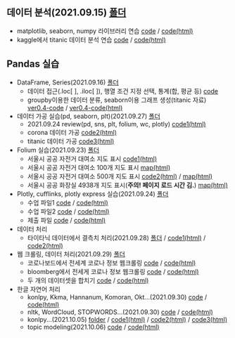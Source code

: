 ## 데이터 분석(2021.09.15) [폴더](https://github.com/kbjung/LikeLion_13th_DataCourse/tree/main/codeclass/04_data_analysis/2021.09.15)
  - matplotlib, seaborn, numpy 라이브러리 연습 [code](https://github.com/kbjung/LikeLion_13th_DataCourse/blob/main/codeclass/04_data_analysis/2021.09.15/01_class.ipynb) / [code(html)](https://kbjung.github.io/LikeLion_13th_DataCourse/codeclass/04_data_analysis/2021.09.15/01_class.html)
  - kaggle에서 titanic 데이터 분석 연습 [code](https://github.com/kbjung/LikeLion_13th_DataCourse/blob/main/codeclass/04_data_analysis/2021.09.15/02_kaggle(titanic).ipynb) / [code(html)](https://kbjung.github.io/LikeLion_13th_DataCourse/codeclass/04_data_analysis/2021.09.15/02_kaggle(titanic).html)


## Pandas 실습
  + DataFrame, Series(2021.09.16) [폴더](https://github.com/kbjung/LikeLion_13th_DataCourse/tree/main/codeclass/04_data_analysis/2021.09.16)
    - 데이터 접근(.loc[ ], .iloc[ ]), 행열 조건 지정 선택, 통계(합, 평균 등) [code](https://github.com/kbjung/LikeLion_13th_DataCourse/blob/main/codeclass/04_data_analysis/2021.09.16/01_pandas.ipynb)
    - groupby이용한 데이터 분류, seaborn이용 그래프 생성(titanic 자료) [ver0.4-code](https://github.com/kbjung/LikeLion_13th_DataCourse/blob/main/codeclass/04_data_analysis/2021.09.16/02_titanic_data_sort_ver0.4.ipynb) / [ver0.4-code(html)](https://kbjung.github.io/LikeLion_13th_DataCourse/codeclass/04_data_analysis/2021.09.16/02_titanic_data_sort_ver0.4.html)
  + 데이터 가공 실습(pd, seaborn, plt)(2021.09.27) [폴더](https://github.com/kbjung/LikeLion_13th_DataCourse/tree/main/codeclass/04_data_analysis/2021.09.27)
    - 2021.09.24 review(pd, sns, plt, folium, wc, plotly) [code1(html)](https://kbjung.github.io/LikeLion_13th_DataCourse/codeclass/04_data_analysis/2021.09.27/01_review.html) 
    - corona 데이터 가공 [code2(html)](https://kbjung.github.io/LikeLion_13th_DataCourse/codeclass/04_data_analysis/2021.09.27/02_class(corona).html)
    - titanic 데이터 가공 [code3(html)](https://kbjung.github.io/LikeLion_13th_DataCourse/codeclass/04_data_analysis/2021.09.27/03_class(titanic).html)
  + Folium 실습(2021.09.23) [폴더](https://github.com/kbjung/LikeLion_13th_DataCourse/tree/main/codeclass/04_data_analysis/2021.09.23)
    - 서울시 공공 자전거 대여소 지도 표시 [code1(html)](https://kbjung.github.io/LikeLion_13th_DataCourse/codeclass/04_data_analysis/2021.09.23/01_folium(colab).html)
    - 서울시 공공 자전거 대여소 100개 지도 표시  [map(html)](https://kbjung.github.io/LikeLion_13th_DataCourse/codeclass/04_data_analysis/2021.09.23/my_place/seoul_public_bike_rent_map.html)
    - 서울시 공공 자전거 대여소 500개 지도 표시 [code2(html)](https://kbjung.github.io/LikeLion_13th_DataCourse/codeclass/04_data_analysis/2021.09.23/02_folium(colab).html) / [map(html)](https://kbjung.github.io/LikeLion_13th_DataCourse/codeclass/04_data_analysis/2021.09.23/my_place/seoul_public_bike_rent_map_500.html)
    - 서울시 공공 화장실 4938개 지도 표시(**주의! 페이지 로드 시간 김.**) [map(html)](https://kbjung.github.io/LikeLion_13th_DataCourse/codeclass/04_data_analysis/2021.09.23/seoul_toilet_4938.html)
  + Plotly, cufflinks, plotly express 실습(2021.09.24) [폴더](https://github.com/kbjung/LikeLion_13th_DataCourse/tree/main/codeclass/04_data_analysis/2021.09.24)
    - 수업 파일1 [code](https://github.com/kbjung/LikeLion_13th_DataCourse/blob/main/codeclass/04_data_analysis/2021.09.24/01_plotly.ipynb) / [code(html)](https://kbjung.github.io/LikeLion_13th_DataCourse/codeclass/04_data_analysis/2021.09.24/01_plotly.html)
    - 수업 파일2 [code](https://github.com/kbjung/LikeLion_13th_DataCourse/blob/main/codeclass/04_data_analysis/2021.09.24/02_plotly.ipynb) / [code(html)](https://kbjung.github.io/LikeLion_13th_DataCourse/codeclass/04_data_analysis/2021.09.24/02_plotly.html)
    - 제출 파일 [code](https://github.com/kbjung/LikeLion_13th_DataCourse/blob/main/codeclass/04_data_analysis/2021.09.24/%EA%B9%80%EB%B2%94%EC%A4%91_plotly_0924.ipynb) / [code(html)](https://kbjung.github.io/LikeLion_13th_DataCourse/codeclass/04_data_analysis/2021.09.24/김범중_plotly_0924.html)
  + 데이터 처리
    - 타이타닉 데이터에서 결측치 처리(2021.09.28) [폴더](https://github.com/kbjung/LikeLion_13th_DataCourse/tree/main/codeclass/04_data_analysis/2021.09.28) / [code1(html)](https://kbjung.github.io/LikeLion_13th_DataCourse/codeclass/04_data_analysis/2021.09.28/01_titanic.html) / [code2(html)](https://kbjung.github.io/LikeLion_13th_DataCourse/codeclass/04_data_analysis/2021.09.28/02_titanic.html)
  + 웹 크롤링, 데이터 처리(2021.09.29) [폴더](https://github.com/kbjung/LikeLion_13th_DataCourse/tree/main/codeclass/04_data_analysis/2021.09.29)
    - 코로나보드에서 전세계 코로나 정보 웹크롤링 [code](https://github.com/kbjung/LikeLion_13th_DataCourse/blob/main/codeclass/04_data_analysis/2021.09.29/01_world_coronaboard.ipynb) / [code(html)](https://kbjung.github.io/LikeLion_13th_DataCourse/codeclass/04_data_analysis/2021.09.29/01_world_coronaboard.html)
    - bloomberg에서 전세게 코로나 정보 웹크롤링 [code](https://github.com/kbjung/LikeLion_13th_DataCourse/blob/main/codeclass/04_data_analysis/2021.09.29/02_vaccine_bloomberg.ipynb) / [code(html)](https://kbjung.github.io/LikeLion_13th_DataCourse/codeclass/04_data_analysis/2021.09.29/02_vaccine_bloomberg.html)
    - 두 개의 데이터셋을 합치기 [code](https://github.com/kbjung/LikeLion_13th_DataCourse/blob/main/codeclass/04_data_analysis/2021.09.29/03_merge.ipynb) / [code(html)](https://kbjung.github.io/LikeLion_13th_DataCourse/codeclass/04_data_analysis/2021.09.29/03_merge.html)
  + 한글 자연어 처리
    - konlpy, Kkma, Hannanum, Komoran, Okt...(2021.09.30) [code](https://github.com/kbjung/LikeLion_13th_DataCourse/blob/main/codeclass/04_data_analysis/2021.09.30/01_konlpy(colab).ipynb) / [code(html)](https://kbjung.github.io/LikeLion_13th_DataCourse/codeclass/04_data_analysis/2021.09.30/01_konlpy(colab).html)
    - nltk, WordCloud, STOPWORDS...(2021.09.30) [code](https://github.com/kbjung/LikeLion_13th_DataCourse/blob/main/codeclass/04_data_analysis/2021.09.30/02_font_visual(colab).ipynb) / [code(html)](https://kbjung.github.io/LikeLion_13th_DataCourse/codeclass/04_data_analysis/2021.09.30/02_font_visual(colab).html)
    - konlpy...(2021.10.05) [folder](https://github.com/kbjung/LikeLion_13th_DataCourse/tree/main/codeclass/04_data_analysis/2021.10.05) / [code1(html)](https://kbjung.github.io/LikeLion_13th_DataCourse/codeclass/04_data_analysis/2021.10.05/01_review(colab).html) / [code2(html)](https://kbjung.github.io/LikeLion_13th_DataCourse/codeclass/04_data_analysis/2021.10.05/02_konlpy(colab).html) / [code3(html)](https://kbjung.github.io/LikeLion_13th_DataCourse/codeclass/04_data_analysis/2021.10.05/03_test_tesla(colab).html)
    - topic modeling(2021.10.06) [code](https://github.com/kbjung/LikeLion_13th_DataCourse/blob/main/codeclass/04_data_analysis/2021.10.06/01_topic_modeling(colab).ipynb) / [code(html)](https://kbjung.github.io/LikeLion_13th_DataCourse/codeclass/04_data_analysis/2021.10.06/01_topic_modeling(colab).html)
